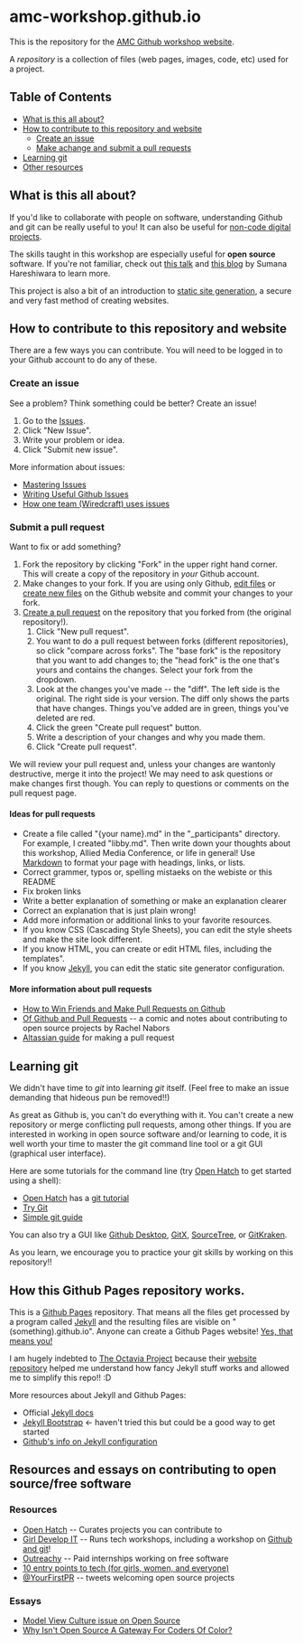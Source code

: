 # amc-workshop.github.io

This is the repository for the
[AMC Github workshop website](http://amc-workshop.github.io).

A *repository* is a collection of files (web pages, images, code, etc)
used for a project.

## Table of Contents

* [What is this all about?](https://github.com/amc-workshop/amc-workshop.github.io#what-is-this-all-about)
* [How to contribute to this repository and website](https://github.com/amc-workshop/amc-workshop.github.io#how-to-contribute-to-this-repository-and-website)
  * [Create an issue](https://github.com/amc-workshop/amc-workshop.github.io#create-an-issue)
  * [Make achange and submit a pull requests](https://github.com/amc-workshop/amc-workshop.github.io#submit-a-pull-request)
* [Learning git](https://github.com/amc-workshop/amc-workshop.github.io#learning-git)
* [Other resources](https://github.com/amc-workshop/amc-workshop.github.io#how-this-github-pages-repository-works)


## What is this all about?

If you'd like to collaborate with people on software, understanding
Github and git can be really useful to you! It can also be useful for
[non-code digital projects](http://readwrite.com/2013/11/08/seven-ways-to-use-github-that-arent-coding/).

The skills taught in this workshop are especially useful for **open
source** software.  If you're not familiar, check out
[this talk](https://www.harihareswara.net/sumana/2013/09/19/0) and
[this blog](https://www.harihareswara.net/sumana/2013/03/31/0) by
Sumana Hareshiwara to learn more.

This project is also a bit of an introduction to
[static site generation](https://davidwalsh.name/introduction-static-site-generators),
a secure and very fast method of creating websites.

## How to contribute to this repository and website

There are a few ways you can contribute. You will need to be logged in
to your Github account to do any of these.

### Create an issue

See a problem? Think something could be better? Create an issue!

1. Go to the [Issues](https://github.com/amc-workshop/amc-workshop.github.io/issues).
2. Click "New Issue".
3. Write your problem or idea.
4. Click "Submit new issue".

More information about issues:

* [Mastering Issues](https://guides.github.com/features/issues/)
* [Writing Useful Github Issues](https://upthemes.com/blog/2014/02/writing-useful-github-issues/)
* [How one team (Wiredcraft) uses issues](https://wiredcraft.com/blog/how-we-write-our-github-issues/)

### Submit a pull request

Want to fix or add something?

1. Fork the repository by clicking "Fork" in the upper right hand
   corner. This will create a copy of the repository in *your* Github
   account.
2. Make changes to your fork. If you are using only Github,
   [edit files](https://help.github.com/articles/editing-files-in-another-user-s-repository/)
   or
   [create new files](https://help.github.com/articles/creating-new-files/)
   on the Github website and commit your changes to your fork.
3. [Create a pull request](https://help.github.com/articles/creating-a-pull-request/)
   on the repository that you forked from (the original repository!).
   1. Click "New pull request".
   2. You want to do a pull request between forks (different
      repositories), so click "compare across forks". The "base fork"
      is the repository that you want to add changes to; the "head
      fork" is the one that's yours and contains the changes. Select
      your fork from the dropdown.
   3. Look at the changes you've made -- the "diff". The left side is
   the original. The right side is your version. The diff only shows
   the parts that have changes. Things you've added are in green,
   things you've deleted are red.
   3. Click the green "Create pull request" button.
   4. Write a description of your changes and why you made them.
   5. Click "Create pull request".

We will review your pull request and, unless your changes are wantonly
destructive, merge it into the project! We may need to ask questions
or make changes first though. You can reply to questions or comments
on the pull request page.

#### Ideas for pull requests

* Create a file called "{your name}.md" in the "_participants"
  directory. For example, I created "libby.md". Then write down your
  thoughts about this workshop, Allied Media Conference, or life in
  general! Use
  [Markdown](https://guides.github.com/features/mastering-markdown/)
  to format your page with headings, links, or lists.
* Correct grammer, typos or, spelling mistaeks on the webiste or this README
* Fix broken links
* Write a better explanation of something or make an explanation
  clearer
* Correct an explanation that is just plain wrong!
* Add more information or additional links to your favorite resources.
* If you know CSS (Cascading Style Sheets), you can edit the style
  sheets and make the site look different.
* If you know HTML, you can create or edit HTML files, including the
  templates".
* If you know [Jekyll](http://www.jekyllrb.com), you can edit the
  static site generator configuration.

#### More information about pull requests

* [How to Win Friends and Make Pull Requests on Github](http://readwrite.com/2014/07/02/github-pull-request-etiquette/)
* [Of Github and Pull Requests](http://rachelnabors.com/2012/04/of-github-and-pull-requests-and-comics/)
  -- a comic and notes about contributing to open source projects by
  Rachel Nabors
* [Altassian guide](https://www.atlassian.com/git/tutorials/making-a-pull-request/) for making a pull request

## Learning git

We didn't have time to *git* into learning *git* itself. (Feel free to
make an issue demanding that hideous pun be removed!!)

As great as Github is, you can't do everything with it. You can't
create a new repository or merge conflicting pull requests, among
other things. If you are interested in working in open source software
and/or learning to code, it is well worth your time to master the git
command line tool or a git GUI (graphical user interface).

Here are some tutorials for the command line (try
[Open Hatch](https://openhatch.org/missions/shell/about) to get
started using a shell):

* [Open Hatch](https://openhatch.org) has a [git tutorial](https://openhatch.org/missions/git)
* [Try Git](https://www.codeschool.com/courses/try-git)
* [Simple git guide](http://rogerdudler.github.io/git-guide/)

You can also try a GUI like
[Github Desktop](https://desktop.github.com/),
[GitX](https://rowanj.github.io/gitx/),
[SourceTree](https://www.sourcetreeapp.com/), or
[GitKraken](https://www.gitkraken.com/).

As you learn, we encourage you to practice your git skills by working
on this repository!!

## How this Github Pages repository works.

This is a
[Github Pages](https://help.github.com/articles/what-are-github-pages/)
repository. That means all the files get processed by a program called
[Jekyll](https://jekyllrb.com/) and the resulting files are visible on
"(something).github.io". Anyone can create a Github Pages website!
[Yes, that means you!](https://guides.github.com/features/pages/)

I am hugely indebted to
[The Octavia Project](http://octaviaproject.org/) because their
[website repository](https://github.com/OctaviaProject/octaviaproject.github.io/)
helped me understand how fancy Jekyll stuff works and allowed me to
simplify this repo!! :D

More resources about Jekyll and Github Pages:

* Official [Jekyll docs](http://jekyllrb.com/docs/home/)
* [Jekyll Bootstrap](http://jekyllbootstrap.com/) <- haven't tried
  this but could be a good way to get started
* [Github's info on Jekyll configuration](https://help.github.com/articles/configuring-jekyll/)

## Resources and essays on contributing to open source/free software

### Resources

* [Open Hatch](https://openhatch.org) -- Curates projects you can contribute to
* [Girl Develop IT](https://www.girldevelopit.com) -- Runs tech workshops, including a workshop on [Github and git](https://www.girldevelopit.com/materials/intro-git-github)!
* [Outreachy](https://www.gnome.org/outreachy/) -- Paid internships working on free software
* [10 entry points to tech (for girls, women, and everyone)](https://opensource.com/life/15/1/10-ways-girls-and-women-can-get-open-source-and-tech)
* [@YourFirstPR](https://twitter.com/yourfirstpr) -- tweets welcoming open source projects

### Essays

* [Model View Culture issue on Open Source](https://modelviewculture.com/issues/open-source)
* [Why Isn't Open Source A Gateway For Coders Of Color?](http://www.npr.org/sections/codeswitch/2013/12/05/248791579/why-isnt-open-source-a-gateway-for-coders-of-color)
